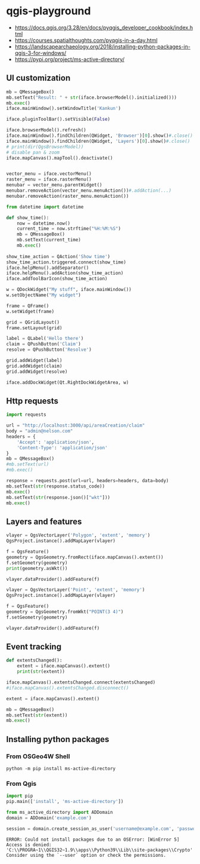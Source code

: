 # qgis-playground

* https://docs.qgis.org/3.28/en/docs/pyqgis_developer_cookbook/index.html
* https://courses.spatialthoughts.com/pyqgis-in-a-day.html
* https://landscapearchaeology.org/2018/installing-python-packages-in-qgis-3-for-windows/
* https://pypi.org/project/ms-active-directory/

## UI customization
```python
mb = QMessageBox()
mb.setText("Result: " + str(iface.browserModel().initialized()))
mb.exec()
iface.mainWindow().setWindowTitle('Kankun')

iface.pluginToolBar().setVisible(False)

iface.browserModel().refresh()
iface.mainWindow().findChildren(QWidget, 'Browser')[0].show()#.close()
iface.mainWindow().findChildren(QWidget, 'Layers')[0].show()#.close()
# print(dir(QgsBrowserModel))
# disable pan & zoom
iface.mapCanvas().mapTool().deactivate()


vector_menu = iface.vectorMenu()
raster_menu = iface.rasterMenu()
menubar = vector_menu.parentWidget()
menubar.removeAction(vector_menu.menuAction())#.addAction(...)
menubar.removeAction(raster_menu.menuAction())
```
```python
from datetime import datetime

def show_time():
    now = datetime.now()
    current_time = now.strftime("%H:%M:%S")
    mb = QMessageBox()
    mb.setText(current_time)
    mb.exec()
    
show_time_action = QAction('Show time')
show_time_action.triggered.connect(show_time)
iface.helpMenu().addSeparator()
iface.helpMenu().addAction(show_time_action)
iface.addToolBarIcon(show_time_action)
```
```python
w = QDockWidget("My stuff", iface.mainWindow())
w.setObjectName("My widget")

frame = QFrame()
w.setWidget(frame)

grid = QGridLayout()
frame.setLayout(grid)

label = QLabel('Hello there')
claim = QPushButton('Claim')
resolve = QPushButton('Resolve')

grid.addWidget(label)
grid.addWidget(claim)
grid.addWidget(resolve)

iface.addDockWidget(Qt.RightDockWidgetArea, w)
```
## Http requests

```python
import requests

url = "http://localhost:3000/api/areaCreation/claim"
body = "admin@nelson.com"
headers = {
    'Accept': 'application/json',
    'Content-Type': 'application/json'
}
mb = QMessageBox()
#mb.setText(url)
#mb.exec()

response = requests.post(url=url, headers=headers, data=body)
mb.setText(str(response.status_code))
mb.exec()
mb.setText(str(response.json()["wkt"]))
mb.exec()
```
## Layers and features

```python
vlayer = QgsVectorLayer('Polygon', 'extent', 'memory')
QgsProject.instance().addMapLayer(vlayer)

f = QgsFeature()
geometry = QgsGeometry.fromRect(iface.mapCanvas().extent())
f.setGeometry(geometry)
print(geometry.asWkt())

vlayer.dataProvider().addFeature(f)

```
```python
vlayer = QgsVectorLayer('Point', 'extent', 'memory')
QgsProject.instance().addMapLayer(vlayer)

f = QgsFeature()
geometry = QgsGeometry.fromWkt("POINT(3 4)")
f.setGeometry(geometry)

vlayer.dataProvider().addFeature(f)
```
## Event tracking
```python
def extentsChanged():
    extent = iface.mapCanvas().extent()
    print(str(extent))

iface.mapCanvas().extentsChanged.connect(extentsChanged)
#iface.mapCanvas().extentsChanged.disconnect()

extent = iface.mapCanvas().extent()

mb = QMessageBox()
mb.setText(str(extent))
mb.exec()
```
## Installing python packages

### From OSGeo4W Shell
```shell
python -m pip install ms-active-directory
```

### From Qgis
```python
import pip
pip.main(['install', 'ms-active-directory'])

from ms_active_directory import ADDomain
domain = ADDomain('example.com')

session = domain.create_session_as_user('username@example.com', 'password')
```
```
ERROR: Could not install packages due to an OSError: [WinError 5] Access is denied: 'C:\\PROGRA~1\\QGIS32~1.9\\apps\\Python39\\Lib\\site-packages\\Crypto'
Consider using the `--user` option or check the permissions.
```
